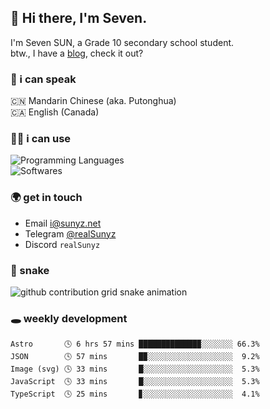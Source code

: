 ## 👋 Hi there, I'm Seven.

I'm Seven SUN, a Grade 10 secondary school student.  
btw., I have a [blog](https://sunyz.net), check it out?

### 💬 i can speak

🇨🇳 Mandarin Chinese (aka. Putonghua)  
🇨🇦 English (Canada)

### 👩‍💻 i can use

![Programming Languages](https://skillicons.dev/icons?i=cpp,html,python,bash,md,latex)  
![Softwares](https://skillicons.dev/icons?i=ai,pr,ps,xd,figma,vscode)

### 🌍 get in touch

* Email i@sunyz.net
* Telegram [@realSunyz](https://t.me/realSunyz)
* Discord `realSunyz`

### 🐍 snake
<picture>
  <source media="(prefers-color-scheme: dark)" srcset="https://raw.githubusercontent.com/realSunyz/realSunyz/main/snake/snake-dark.svg" />
  <source media="(prefers-color-scheme: light)" srcset="https://raw.githubusercontent.com/realSunyz/realSunyz/main/snake/snake.svg" />
  <img alt="github contribution grid snake animation" src="github-snake.svg" />
</picture>

### 🕳️ weekly development
<!-- waka-box start -->
```text
Astro       🕓 6 hrs 57 mins █████████████▉░░░░░░░ 66.3%
JSON        🕓 57 mins       █▉░░░░░░░░░░░░░░░░░░░  9.2%
Image (svg) 🕓 33 mins       █░░░░░░░░░░░░░░░░░░░░  5.3%
JavaScript  🕓 33 mins       █░░░░░░░░░░░░░░░░░░░░  5.3%
TypeScript  🕓 25 mins       ▊░░░░░░░░░░░░░░░░░░░░  4.1%
```
<!-- Powered by https://github.com/realSunyz/waka-box-go . -->
<!-- waka-box end -->